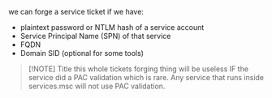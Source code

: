 we can forge a service ticket if we have:
- plaintext password or NTLM hash of a service account
- Service Principal Name (SPN) of that service
- FQDN
- Domain SID (optional for some tools)






> [!NOTE] Title
> this whole tickets forging thing will be useless IF the service did a PAC validation which is rare. Any service that runs inside services.msc will not use PAC validation. 
